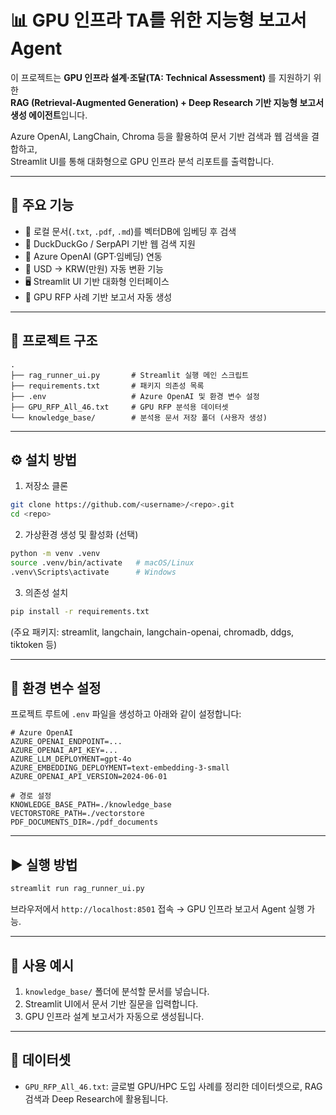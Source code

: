# 📊 GPU 인프라 TA를 위한 지능형 보고서 Agent

이 프로젝트는 **GPU 인프라 설계·조달(TA: Technical Assessment)** 를 지원하기 위한  
**RAG (Retrieval-Augmented Generation) + Deep Research 기반 지능형 보고서 생성 에이전트**입니다.  

Azure OpenAI, LangChain, Chroma 등을 활용하여 문서 기반 검색과 웹 검색을 결합하고,  
Streamlit UI를 통해 대화형으로 GPU 인프라 분석 리포트를 출력합니다.  

---

## 🚀 주요 기능

- 📂 로컬 문서(`.txt`, `.pdf`, `.md`)를 벡터DB에 임베딩 후 검색  
- 🔎 DuckDuckGo / SerpAPI 기반 웹 검색 지원  
- 🤖 Azure OpenAI (GPT·임베딩) 연동  
- 💱 USD → KRW(만원) 자동 변환 기능  
- 🖥️ Streamlit UI 기반 대화형 인터페이스  
- 📑 GPU RFP 사례 기반 보고서 자동 생성  

---

## 📂 프로젝트 구조

```
.
├── rag_runner_ui.py       # Streamlit 실행 메인 스크립트
├── requirements.txt       # 패키지 의존성 목록
├── .env                   # Azure OpenAI 및 환경 변수 설정
├── GPU_RFP_All_46.txt     # GPU RFP 분석용 데이터셋
└── knowledge_base/        # 분석용 문서 저장 폴더 (사용자 생성)
```

---

## ⚙️ 설치 방법

1. 저장소 클론
```bash
git clone https://github.com/<username>/<repo>.git
cd <repo>
```

2. 가상환경 생성 및 활성화 (선택)
```bash
python -m venv .venv
source .venv/bin/activate   # macOS/Linux
.venv\Scripts\activate      # Windows
```

3. 의존성 설치
```bash
pip install -r requirements.txt
```
(주요 패키지: streamlit, langchain, langchain-openai, chromadb, ddgs, tiktoken 등)

---

## 🔑 환경 변수 설정

프로젝트 루트에 `.env` 파일을 생성하고 아래와 같이 설정합니다:

```env
# Azure OpenAI
AZURE_OPENAI_ENDPOINT=...
AZURE_OPENAI_API_KEY=...
AZURE_LLM_DEPLOYMENT=gpt-4o
AZURE_EMBEDDING_DEPLOYMENT=text-embedding-3-small
AZURE_OPENAI_API_VERSION=2024-06-01

# 경로 설정
KNOWLEDGE_BASE_PATH=./knowledge_base
VECTORSTORE_PATH=./vectorstore
PDF_DOCUMENTS_DIR=./pdf_documents
```

---

## ▶️ 실행 방법

```bash
streamlit run rag_runner_ui.py
```

브라우저에서 `http://localhost:8501` 접속 → GPU 인프라 보고서 Agent 실행 가능.  

---

## 📘 사용 예시

1. `knowledge_base/` 폴더에 분석할 문서를 넣습니다.  
2. Streamlit UI에서 문서 기반 질문을 입력합니다.  
3. GPU 인프라 설계 보고서가 자동으로 생성됩니다.  

---

## 📄 데이터셋

- `GPU_RFP_All_46.txt`: 글로벌 GPU/HPC 도입 사례를 정리한 데이터셋으로, RAG 검색과 Deep Research에 활용됩니다.  
